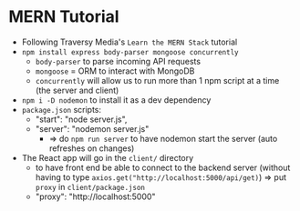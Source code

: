 # MERN Tutorial

- Following Traversy Media's `Learn the MERN Stack` tutorial
- `npm install express body-parser mongoose concurrently`
  - `body-parser` to parse incoming API requests
  - `mongoose` = ORM to interact with MongoDB 
  - `concurrently` will allow us to run more than 1 npm script at a time (the server and client) 
- `npm i -D nodemon` to install it as a dev dependency
- `package.json` scripts:
  - "start": "node server.js",
  - "server": "nodemon server.js"
    - => do `npm run server` to have nodemon start the server (auto refreshes on changes)
- The React app will go in the `client/` directory 
  - to have front end be able to connect to the backend server (without having to type `axios.get("http://localhost:5000/api/get)`) => put `proxy` in `client/package.json`
  - "proxy": "http://localhost:5000"
